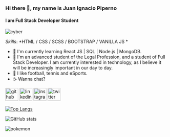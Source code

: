 ### Hi there 👋, my name is **Juan Ignacio Piperno**
#### I am Full Stack Developer Student
![cyber](https://c.tenor.com/TuYN6dmAclUAAAAC/cyberpunk.gif)


*Skills*: *HTML / CSS / SCSS / BOOTSTRAP / VANILLA JS *

- 🌱 I'm currently learning React JS | SQL | Node.js | MongoDB.
- 💬 I'm an advanced student of the Legal Profession, and a student of Full Stack Developer. I am currently interested in technology, as I believe it will be increasingly important in our day to day.
- 🎯 I like football, tennis and eSports.
- ☕ Wanna chat?


[<img src='https://cdn.jsdelivr.net/npm/simple-icons@3.0.1/icons/github.svg' alt='github' height='40'>](https://github.com/pipernojuan)  [<img src='https://cdn.jsdelivr.net/npm/simple-icons@3.0.1/icons/linkedin.svg' alt='linkedin' height='40'>](https://www.linkedin.com/in/pipernojuanignacio//)  [<img src='https://cdn.jsdelivr.net/npm/simple-icons@3.0.1/icons/instagram.svg' alt='instagram' height='40'>](https://www.instagram.com/PipernoJuan/)  [<img src='https://cdn.jsdelivr.net/npm/simple-icons@3.0.1/icons/twitter.svg' alt='twitter' height='40'>](https://twitter.com/PipernoJuan)  

[![Top Langs](https://github-readme-stats.vercel.app/api/top-langs/?username=pipernojuan)](https://github.com/anuraghazra/github-readme-stats)

![GitHub stats](https://github-readme-stats.vercel.app/api?username=pipernojuan&show_icons=true)  

![pokemon](http://49.media.tumblr.com/efb3a6fc5a0e76829798bdb3d735ecf5/tumblr_mrnj0g6qza1rfjowdo1_500.gif)
